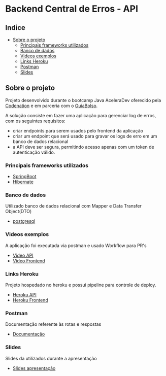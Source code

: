 # Backend Central de Erros - API

<!-- TABLE OF CONTENTS -->
## Indice

* [Sobre o projeto](#sobre-o-projeto)
  * [Principais frameworks utilizados](#principais-frameworks-utilizados)
  * [Banco de dados](#banco-de-dados)
  * [Videos exemplos](#videos-exemplos)
  * [Links Heroku](#links-heroku)
  * [Postman](#postman)
  * [Slides](#slides)

<!-- ABOUT THE PROJECT -->
## Sobre o projeto

Projeto desenvolvido durante o bootcamp Java AceleraDev oferecido pela [Codenation](https://codenation.dev/) e em parceria com o [GuiaBolso](https://www.guiabolso.com.br/).

A solução consiste em fazer uma aplicação para gerenciar log de erros, com os seguintes requisitos:

* criar endpoints para serem usados pelo frontend da aplicação
* criar um endpoint que será usado para gravar os logs de erro em um banco de dados relacional
* a API deve ser segura, permitindo acesso apenas com um token de autenticação válido.

### Principais frameworks utilizados
* [SpringBoot](https://spring.io/)
* [Hibernate](https://hibernate.org/)

### Banco de dados
Utilizado banco de dados relacional com Mapper e Data Transfer Object(DTO)
* [postgresql](https://www.postgresql.org/)

### Videos exemplos
A aplicação foi executada via postman e usado Workflow para PR's
* [Video API](https://youtu.be/XrLECF5VgIw)
* [Video Frontend](https://youtu.be/fhnHDSgmG88)

### Links Heroku
Projeto hospedado no heroku e possui pipeline para controle de deploy.
* [Heroku API](https://squad1-guiabolso-api.herokuapp.com/)
* [Heroku Frontend](https://central-de-erros-frontend.herokuapp.com/)

### Postman
Documentação referente às rotas e respostas
* [Documentação](https://documenter.getpostman.com/view/2643864/Szf26Wfk?version=latest)

### Slides
Slides da utilizados durante a apresentação
* [Slides apresentação](https://docs.google.com/presentation/d/e/2PACX-1vSvDeZXj2A5LQ8VITp3MP2dl0M85gG_bbUb0tx3-gTMVpW_1bQqU4hQEVvuaSjNtcxsig3ZfwTgerxd/pub?start=true&loop=false&delayms=3000)

